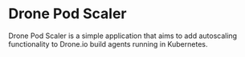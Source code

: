 # Drone Pod Scaler

Drone Pod Scaler is a simple application that aims to add autoscaling functionality to Drone.io build agents running in Kubernetes.

